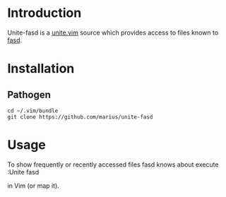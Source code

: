 # Introduction

Unite-fasd is a [unite.vim](https://github.com/Shougo/unite.vim) source which
provides access to files known to [fasd](https://github.com/clvv/fasd).

# Installation

## Pathogen
    cd ~/.vim/bundle
    git clone https://github.com/marius/unite-fasd

# Usage

To show frequently or recently accessed files fasd knows about execute
    :Unite fasd

in Vim (or map it).
